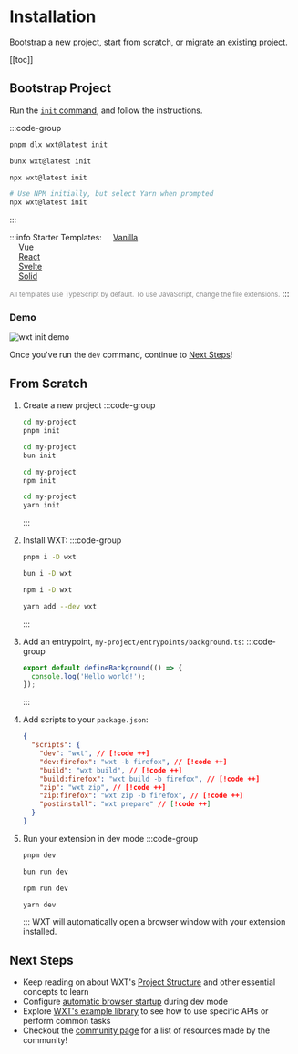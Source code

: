 # Installation

Bootstrap a new project, start from scratch, or [migrate an existing project](/guide/resources/migrate).

[[toc]]

## Bootstrap Project

Run the [`init` command](/api/cli/wxt-init), and follow the instructions.

:::code-group

```sh [PNPM]
pnpm dlx wxt@latest init
```

```sh [Bun]
bunx wxt@latest init
```

```sh [NPM]
npx wxt@latest init
```

```sh [Yarn]
# Use NPM initially, but select Yarn when prompted
npx wxt@latest init
```

:::

:::info Starter Templates:
[<Icon name="TypeScript" style="margin-left: 16px;" />Vanilla](https://github.com/wxt-dev/wxt/tree/main/templates/vanilla)<br/>[<Icon name="Vue" style="margin-left: 16px;" />Vue](https://github.com/wxt-dev/wxt/tree/main/templates/vue)<br/>[<Icon name="React" style="margin-left: 16px;" />React](https://github.com/wxt-dev/wxt/tree/main/templates/react)<br/>[<Icon name="Svelte" style="margin-left: 16px;" />Svelte](https://github.com/wxt-dev/wxt/tree/main/templates/svelte)<br/>[<Icon name="Solid" icon="https://www.solidjs.com/img/favicons/favicon-32x32.png"  style="margin-left: 16px;" />Solid](https://github.com/wxt-dev/wxt/tree/main/templates/solid)

<small style="opacity: 50%">All templates use TypeScript by default. To use JavaScript, change the file extensions.</small>
:::

### Demo

![wxt init demo](/assets/init-demo.gif)

Once you've run the `dev` command, continue to [Next Steps](#next-steps)!

## From Scratch

1. Create a new project
   :::code-group

   ```sh [PNPM]
   cd my-project
   pnpm init
   ```

   ```sh [Bun]
   cd my-project
   bun init
   ```

   ```sh [NPM]
   cd my-project
   npm init
   ```

   ```sh [Yarn]
   cd my-project
   yarn init
   ```

   :::

2. Install WXT:
   :::code-group

   ```sh [PNPM]
   pnpm i -D wxt
   ```

   ```sh [Bun]
   bun i -D wxt
   ```

   ```sh [NPM]
   npm i -D wxt
   ```

   ```sh [Yarn]
   yarn add --dev wxt
   ```

   :::

3. Add an entrypoint, `my-project/entrypoints/background.ts`:
   :::code-group

   ```ts
   export default defineBackground(() => {
     console.log('Hello world!');
   });
   ```

   :::

4. Add scripts to your `package.json`:

   ```json [package.json]
   {
     "scripts": {
       "dev": "wxt", // [!code ++]
       "dev:firefox": "wxt -b firefox", // [!code ++]
       "build": "wxt build", // [!code ++]
       "build:firefox": "wxt build -b firefox", // [!code ++]
       "zip": "wxt zip", // [!code ++]
       "zip:firefox": "wxt zip -b firefox", // [!code ++]
       "postinstall": "wxt prepare" // [!code ++]
     }
   }
   ```

5. Run your extension in dev mode
   :::code-group

   ```sh [PNPM]
   pnpm dev
   ```

   ```sh [Bun]
   bun run dev
   ```

   ```sh [NPM]
   npm run dev
   ```

   ```sh [Yarn]
   yarn dev
   ```

   :::
   WXT will automatically open a browser window with your extension installed.

## Next Steps

- Keep reading on about WXT's [Project Structure](/guide/essentials/project-structure) and other essential concepts to learn
- Configure [automatic browser startup](/guide/essentials/config/browser-startup) during dev mode
- Explore [WXT's example library](/examples) to see how to use specific APIs or perform common tasks
- Checkout the [community page](/guide/resources/community) for a list of resources made by the community!
